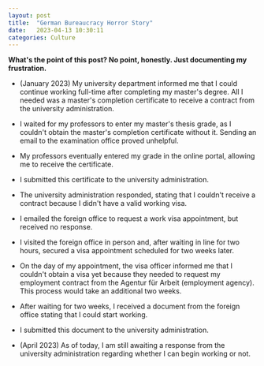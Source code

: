```yaml
---
layout: post
title:  "German Bureaucracy Horror Story"
date:   2023-04-13 10:30:11
categories: Culture 
---
```


**What's the point of this post? No point, honestly. Just documenting my frustration.**

* (January 2023) My university department informed me that I could continue working full-time after completing my master's degree. All I needed was a master's completion certificate to receive a contract from the university administration.

* I waited for my professors to enter my master's thesis grade, as I couldn't obtain the master's completion certificate without it. Sending an email to the examination office proved unhelpful.

* My professors eventually entered my grade in the online portal, allowing me to receive the certificate.

* I submitted this certificate to the university administration.

* The university administration responded, stating that I couldn't receive a contract because I didn't have a valid working visa.

* I emailed the foreign office to request a work visa appointment, but received no response.

* I visited the foreign office in person and, after waiting in line for two hours, secured a visa appointment scheduled for two weeks later.

* On the day of my appointment, the visa officer informed me that I couldn't obtain a visa yet because they needed to request my employment contract from the Agentur für Arbeit (employment agency). This process would take an additional two weeks.

* After waiting for two weeks, I received a document from the foreign office stating that I could start working.

* I submitted this document to the university administration.

* (April 2023) As of today, I am still awaiting a response from the university administration regarding whether I can begin working or not.

